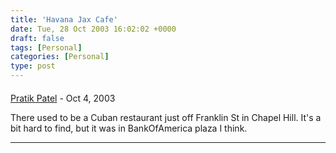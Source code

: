 ```yaml
---
title: 'Havana Jax Cafe'
date: Tue, 28 Oct 2003 16:02:02 +0000
draft: false
tags: [Personal]
categories: [Personal]
type: post
---
```



#### 
[Pratik Patel](http://www.jroller.com/page/prpatel "prpatel@ibiblio.org") - <time datetime="2003-10-30 05:50:36">Oct 4, 2003</time>

There used to be a Cuban restaurant just off Franklin St in Chapel Hill. It's a bit hard to find, but it was in BankOfAmerica plaza I think.
<hr />
